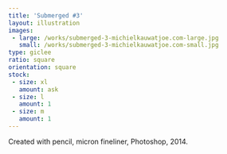 ```yaml
---
title: 'Submerged #3'
layout: illustration
images:
 - large: /works/submerged-3-michielkauwatjoe.com-large.jpg
   small: /works/submerged-3-michielkauwatjoe.com-small.jpg
type: giclee
ratio: square
orientation: square
stock:
 - size: xl
   amount: ask
 - size: l
   amount: 1
 - size: m
   amount: 1
---
```


Created with pencil, micron fineliner, Photoshop, 2014.
